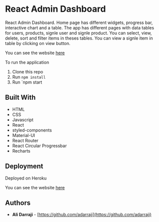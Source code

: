 # React Admin Dashboard

React Admin Dashboard. Home page has different widgets, progress bar, interactive chart and a table. The app has different pages with data tables for users, products, signle user and signle product. You can select, view, delete, sort and filter items in theses tables. You can view a signle item in table by clicking on view button.

You can see the website [here](https://dashboard.heroku.com/apps/react-admin2)

To run the application

1. Clone this repo
2. Run `npm install`
3. Run `npm start


## Built With

* HTML
* CSS
* Javascript
* React
* styled-components
* Material-UI
* React Router
* React Circular Progressbar
* Recharts


## Deployment
Deployed on Heroku

You can see the website [here](https://dashboard.heroku.com/apps/react-admin2)


## Authors

- **Ali Darraji** - [https://github.com/adarraji](https://github.com/adarraji)